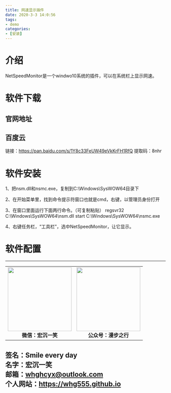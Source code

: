 ```yaml
---
title: 网速显示插件
date: 2020-3-3 14:0:56
tags: 
- demo
categories:
- [安装]
---
```

# 介绍 #
NetSpeedMonitor是一个windwo10系统的插件，可以在系统栏上显示网速。
# 软件下载 #
## 官网地址 ##

## 百度云 ##
链接：https://pan.baidu.com/s/1Y8c33FeUW49eVkKrFH1RfQ 
提取码：8nhr
# 软件安装 #
1、把nsm.dll和nsmc.exe，复制到C:\Windows\SysWOW64目录下

2、在开始菜单里，找到命令提示符窗口也就是cmd，右键，以管理员身份打开

3、在窗口里面运行下面两行命令。（可复制粘贴）
regsvr32 C:\Windows\SysWOW64\nsm.dll
start C:\Windows\SysWOW64\nsmc.exe

4、右键任务栏，“工具栏”，选中NetSpeedMonitor，让它显示。
# 软件配置 #




---
<center>
<table>
    <tr>
        <td >
            <center>
                <img src="https://i.loli.net/2020/01/08/CJz85Sbal6M7EOV.png" width="200"/>
            </center>
            <center style="font-weight:900">
                微信：宏沉一笑
            </center>
        </td>
        <td >
            <center>
                <img src="https://i.loli.net/2020/01/08/veq2DSphHME9KPV.jpg" width="200"/>
            </center>
            <center style="font-weight:900">
                公众号：漫步之行
            </center>
        </td>
    </tr>
</table>
</center>


**签名：Smile every day**    
**名字：宏沉一笑**   
**邮箱：whghcyx@outlook.com**  
**个人网站：https://whg555.github.io**  
---
